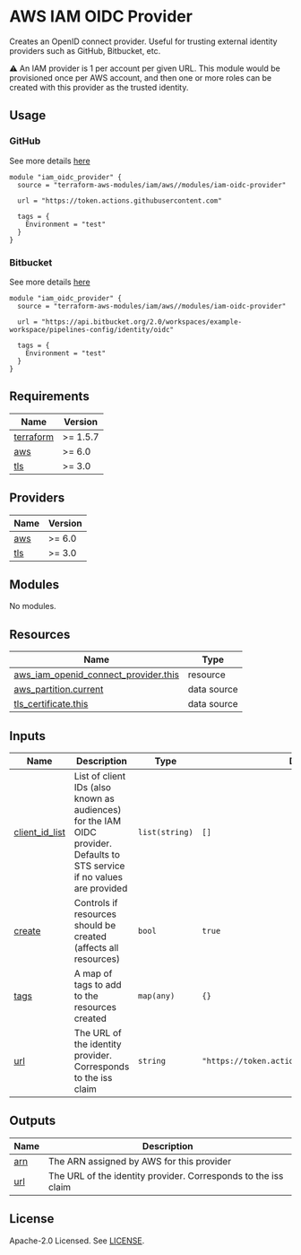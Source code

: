 # AWS IAM OIDC Provider

Creates an OpenID connect provider. Useful for trusting external identity providers such as GitHub, Bitbucket, etc.

⚠️ An IAM provider is 1 per account per given URL. This module would be provisioned once per AWS account, and then one or more roles can be created with this provider as the trusted identity.

## Usage

### GitHub

See more details [here](https://docs.github.com/en/actions/deployment/security-hardening-your-deployments/configuring-openid-connect-in-amazon-web-services)

```hcl
module "iam_oidc_provider" {
  source = "terraform-aws-modules/iam/aws//modules/iam-oidc-provider"

  url = "https://token.actions.githubusercontent.com"

  tags = {
    Environment = "test"
  }
}
```

### Bitbucket

See more details [here](https://support.atlassian.com/bitbucket-cloud/docs/integrate-pipelines-with-resource-servers-using-oidc/)

```hcl
module "iam_oidc_provider" {
  source = "terraform-aws-modules/iam/aws//modules/iam-oidc-provider"

  url = "https://api.bitbucket.org/2.0/workspaces/example-workspace/pipelines-config/identity/oidc"

  tags = {
    Environment = "test"
  }
}
```

<!-- BEGIN_TF_DOCS -->
## Requirements

| Name | Version |
|------|---------|
| <a name="requirement_terraform"></a> [terraform](#requirement\_terraform) | >= 1.5.7 |
| <a name="requirement_aws"></a> [aws](#requirement\_aws) | >= 6.0 |
| <a name="requirement_tls"></a> [tls](#requirement\_tls) | >= 3.0 |

## Providers

| Name | Version |
|------|---------|
| <a name="provider_aws"></a> [aws](#provider\_aws) | >= 6.0 |
| <a name="provider_tls"></a> [tls](#provider\_tls) | >= 3.0 |

## Modules

No modules.

## Resources

| Name | Type |
|------|------|
| [aws_iam_openid_connect_provider.this](https://registry.terraform.io/providers/hashicorp/aws/latest/docs/resources/iam_openid_connect_provider) | resource |
| [aws_partition.current](https://registry.terraform.io/providers/hashicorp/aws/latest/docs/data-sources/partition) | data source |
| [tls_certificate.this](https://registry.terraform.io/providers/hashicorp/tls/latest/docs/data-sources/certificate) | data source |

## Inputs

| Name | Description | Type | Default | Required |
|------|-------------|------|---------|:--------:|
| <a name="input_client_id_list"></a> [client\_id\_list](#input\_client\_id\_list) | List of client IDs (also known as audiences) for the IAM OIDC provider. Defaults to STS service if no values are provided | `list(string)` | `[]` | no |
| <a name="input_create"></a> [create](#input\_create) | Controls if resources should be created (affects all resources) | `bool` | `true` | no |
| <a name="input_tags"></a> [tags](#input\_tags) | A map of tags to add to the resources created | `map(any)` | `{}` | no |
| <a name="input_url"></a> [url](#input\_url) | The URL of the identity provider. Corresponds to the iss claim | `string` | `"https://token.actions.githubusercontent.com"` | no |

## Outputs

| Name | Description |
|------|-------------|
| <a name="output_arn"></a> [arn](#output\_arn) | The ARN assigned by AWS for this provider |
| <a name="output_url"></a> [url](#output\_url) | The URL of the identity provider. Corresponds to the iss claim |
<!-- END_TF_DOCS -->

## License

Apache-2.0 Licensed. See [LICENSE](https://github.com/terraform-aws-modules/terraform-aws-iam/blob/master/LICENSE).
